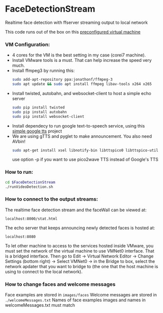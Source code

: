 # FaceDetectionStream
Realtime face detection with ffserver streaming output to local network

This code runs out of the box on this [preconfigured virtual machine](https://medium.com/@ageitgey/try-deep-learning-in-python-now-with-a-fully-pre-configured-vm-1d97d4c3e9b)

### VM Configuration:
- 4 cores for the VM is the best setting in my case (corei7 machine).
- Install VMware tools is a must. That can help increase the speed very much.
- Install ffmpeg3 by running this:
  ```bash
  sudo add-apt-repository ppa:jonathonf/ffmpeg-3
  sudo apt update && sudo apt install ffmpeg libav-tools x264 x265
  ```
- Install twisted, autobahn, and websocket-client to host a simple echo server
  ```bash
  sudo pip install twisted
  sudo pip install autobahn
  sudo pip install websocket-client
  ```
- Install dependecy to run google text-to-speech service, using this [simple google tts](http://tuxdiary.com/2014/09/29/google-text-to-speech-tts-linux/) project
- We are using gTTS and pyglet to make announcement. You also need AVbin!
  ```bash
  sudo apt-get install xsel libnotify-bin libttspico0 libttspico-utils libttspico-data libwww-perl libwww-mechanize-perl libhtml-tree-perl sox libsox-fmt-mp3
  ```
  use option -p if you want to use pico2wave TTS instead of Google's TTS
### How to run:
  ```bash
  cd $FaceDetectionStream
  ./runVideoDetection.sh
  ```
### How to connect to the output streams:
  The realtime face detection stream and the faceWall can be viewed at:
  ```
  localhost:8000/stat.html
  ```
  The echo server that keeps announcing newly detected faces is hosted at:
  ```
  localhost:8080
  ```
  To let other machine to access to the services hosted inside VMware, you must set the network of the virtual machine to use VMNet0 interface. That is a bridged interface. Then go to Edit -> Virtual Network Editor -> Change Settings (bottom right) -> Select VMNet0 -> in the Bridge to box, select the network apdater that you want to bridge to (the one that the host machine is using to connect to the local network). 

### How to change faces and welcome messages
  Face examples are stored in ```images/faces```
  Welcome messages are stored in ```./welcomeMessages.txt```
  Names of face examples images and names in welcomeMessages.txt must match
